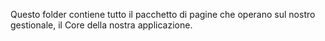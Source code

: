 Questo folder contiene tutto il pacchetto di pagine che operano sul nostro gestionale,
il Core della nostra applicazione.